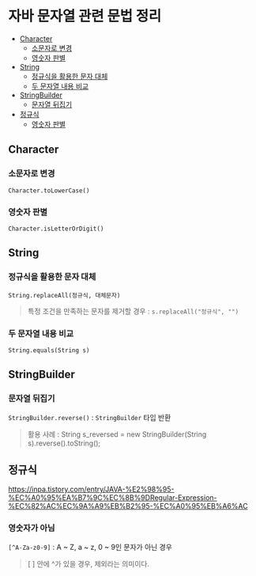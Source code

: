 # 자바 문자열 관련 문법 정리
- [Character](#character)
    - [소문자로 변경](#소문자로-변경)
    - [영숫자 판별](#영숫자-판별)
- [String](#string)
  - [정규식을 활용한 문자 대체](#정규식을-활용한-문자-대체)
  - [두 문자열 내용 비교](#두-문자열-내용-비교)
- [StringBuilder](#stringbuilder)
  - [문자열 뒤집기](#문자열-뒤집기)
- [정규식](#정규식)
  - [영숫자 판별](#영숫자-판별)

## Character
### 소문자로 변경
`Character.toLowerCase()`
### 영숫자 판별
`Character.isLetterOrDigit()`

## String
### 정규식을 활용한 문자 대체
`String.replaceAll(정규식, 대체문자)`
> 특정 조건을 만족하는 문자를 제거할 경우 : `s.replaceAll("정규식", "")`
### 두 문자열 내용 비교
`String.equals(String s)`

## StringBuilder
### 문자열 뒤집기
`StringBuilder.reverse()` : `StringBuilder` 타입 반환
> 활용 사례 : String s_reversed = new StringBuilder(String s).reverse().toString();

## 정규식
https://inpa.tistory.com/entry/JAVA-%E2%98%95-%EC%A0%95%EA%B7%9C%EC%8B%9DRegular-Expression-%EC%82%AC%EC%9A%A9%EB%B2%95-%EC%A0%95%EB%A6%AC
### 영숫자가 아님
`[^A-Za-z0-9]` : A ~ Z, a ~ z, 0 ~ 9인 문자가 아닌 경우
> [ ] 안에 ^가 있을 경우, 제외라는 의미이다.
